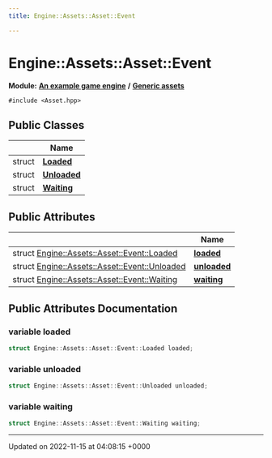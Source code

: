 ```yaml
---
title: Engine::Assets::Asset::Event

---
```


# Engine::Assets::Asset::Event

**Module:** **[An example game engine](/modules/group__Engine.md)** **/** **[Generic assets](/modules/group__Assets.md)**






`#include <Asset.hpp>`

## Public Classes

|                | Name           |
| -------------- | -------------- |
| struct | **[Loaded](/classes/structEngine_1_1Assets_1_1Asset_1_1Event_1_1Loaded.md)**  |
| struct | **[Unloaded](/classes/structEngine_1_1Assets_1_1Asset_1_1Event_1_1Unloaded.md)**  |
| struct | **[Waiting](/classes/structEngine_1_1Assets_1_1Asset_1_1Event_1_1Waiting.md)**  |

## Public Attributes

|                | Name           |
| -------------- | -------------- |
| struct [Engine::Assets::Asset::Event::Loaded](/classes/structEngine_1_1Assets_1_1Asset_1_1Event_1_1Loaded.md) | **[loaded](/classes/unionEngine_1_1Assets_1_1Asset_1_1Event.md#variable-loaded)**  |
| struct [Engine::Assets::Asset::Event::Unloaded](/classes/structEngine_1_1Assets_1_1Asset_1_1Event_1_1Unloaded.md) | **[unloaded](/classes/unionEngine_1_1Assets_1_1Asset_1_1Event.md#variable-unloaded)**  |
| struct [Engine::Assets::Asset::Event::Waiting](/classes/structEngine_1_1Assets_1_1Asset_1_1Event_1_1Waiting.md) | **[waiting](/classes/unionEngine_1_1Assets_1_1Asset_1_1Event.md#variable-waiting)**  |

## Public Attributes Documentation

### variable loaded

```cpp
struct Engine::Assets::Asset::Event::Loaded loaded;
```


### variable unloaded

```cpp
struct Engine::Assets::Asset::Event::Unloaded unloaded;
```


### variable waiting

```cpp
struct Engine::Assets::Asset::Event::Waiting waiting;
```


-------------------------------

Updated on 2022-11-15 at 04:08:15 +0000